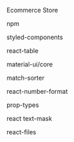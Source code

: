 Ecommerce Store

npm

styled-components

react-table

material-ui/core

match-sorter

react-number-format

prop-types

react text-mask

react-files

